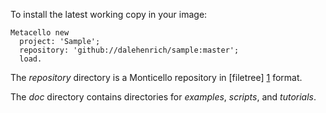 To install the latest working copy in your image:

```Smalltalk
Metacello new
  project: 'Sample';
  repository: 'github://dalehenrich/sample:master';
  load.
```

The *repository* directory is a Monticello repository in [filetree] [1] format.

The *doc* directory contains directories for *examples*, *scripts*, and *tutorials*. 

[1]: https://github.com/dalehenrich/filetree
